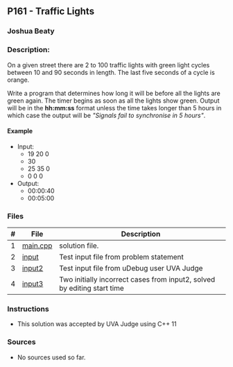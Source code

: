 ## P161 - Traffic Lights
### Joshua Beaty
### Description:

On a given street there are 2 to 100 traffic lights with green light cycles between 10 and 90 seconds in length. The last five seconds of a cycle is orange. 

Write a program that determines how long it will be before all the lights are green again. The timer begins as soon as all the lights show green. Output will be in the **hh:mm:ss** format unless the time takes longer than 5 hours in which case the output will be *"Signals fail to synchronise in 5 hours"*.

#### Example

- Input: 
    - 19 20   0
    - 30
    -   25    35 0
    - 0 0 0
- Output: 
    - 00:00:40
    - 00:05:00

### Files

|   #   | File                       | Description                                                |
| :---: | -------------------------- | ---------------------------------------------------------- |
|   1   | [main.cpp](./main.cpp)     | solution file.                                             |
|   2   | [input](./input)           | Test input file from problem statement                     |
|   3   | [input2](./input2)         | Test input file from uDebug user UVA Judge                 |
|   4   | [input3](./input3)         | Two initially incorrect cases from input2, solved by editing start time           |


### Instructions

- This solution was accepted by UVA Judge using C++ 11

### Sources

- No sources used so far.